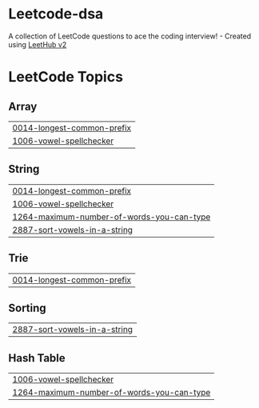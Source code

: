 # Leetcode-dsa
A collection of LeetCode questions to ace the coding interview! - Created using [LeetHub v2](https://github.com/arunbhardwaj/LeetHub-2.0)

<!---LeetCode Topics Start-->
# LeetCode Topics
## Array
|  |
| ------- |
| [0014-longest-common-prefix](https://github.com/durgakri/Leetcode-dsa/tree/master/0014-longest-common-prefix) |
| [1006-vowel-spellchecker](https://github.com/durgakri/Leetcode-dsa/tree/master/1006-vowel-spellchecker) |
## String
|  |
| ------- |
| [0014-longest-common-prefix](https://github.com/durgakri/Leetcode-dsa/tree/master/0014-longest-common-prefix) |
| [1006-vowel-spellchecker](https://github.com/durgakri/Leetcode-dsa/tree/master/1006-vowel-spellchecker) |
| [1264-maximum-number-of-words-you-can-type](https://github.com/durgakri/Leetcode-dsa/tree/master/1264-maximum-number-of-words-you-can-type) |
| [2887-sort-vowels-in-a-string](https://github.com/durgakri/Leetcode-dsa/tree/master/2887-sort-vowels-in-a-string) |
## Trie
|  |
| ------- |
| [0014-longest-common-prefix](https://github.com/durgakri/Leetcode-dsa/tree/master/0014-longest-common-prefix) |
## Sorting
|  |
| ------- |
| [2887-sort-vowels-in-a-string](https://github.com/durgakri/Leetcode-dsa/tree/master/2887-sort-vowels-in-a-string) |
## Hash Table
|  |
| ------- |
| [1006-vowel-spellchecker](https://github.com/durgakri/Leetcode-dsa/tree/master/1006-vowel-spellchecker) |
| [1264-maximum-number-of-words-you-can-type](https://github.com/durgakri/Leetcode-dsa/tree/master/1264-maximum-number-of-words-you-can-type) |
<!---LeetCode Topics End-->